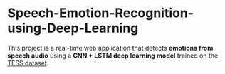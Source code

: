 # Speech-Emotion-Recognition-using-Deep-Learning
This project is a real-time web application that detects **emotions from speech audio** using a **CNN + LSTM deep learning model** trained on the [TESS dataset](https://tspace.library.utoronto.ca/handle/1807/24487).
